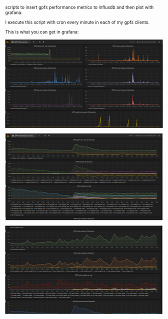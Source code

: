 scripts to insert gpfs performance metrics to influxdb and then plot with grafana.

I execute this script with cron every minute in each of my gpfs clients.

This is what you can get in grafana:

![alt tag](https://raw.githubusercontent.com/pescobar/influxdb/master/screenshots/gpfs-stats-1.png)

![alt tag](https://raw.githubusercontent.com/pescobar/influxdb/master/screenshots/gpfs-stats-2.png)

![alt tag](https://raw.githubusercontent.com/pescobar/influxdb/master/screenshots/gpfs-stats-3.png)

